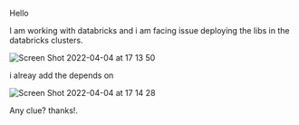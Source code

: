 Hello

I am working with databricks and i am facing issue deploying the libs in the databricks clusters.

![Screen Shot 2022-04-04 at 17 13 50](https://user-images.githubusercontent.com/7363275/161575311-35f94390-9391-40f3-be23-cc1c54cf372b.png)

i alreay add the depends on

![Screen Shot 2022-04-04 at 17 14 28](https://user-images.githubusercontent.com/7363275/161575461-d9e3a7de-bd2e-4650-b191-ca02a9e72fa6.png)

Any clue? thanks!.

